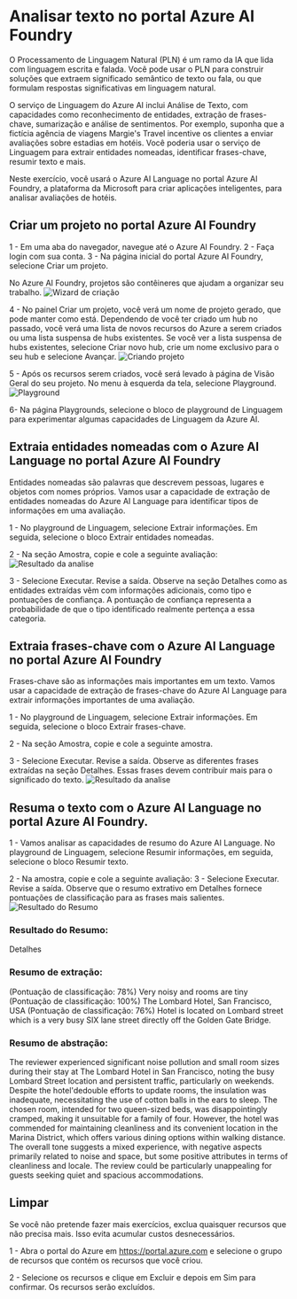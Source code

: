 # Analisar texto no portal Azure AI Foundry

O Processamento de Linguagem Natural (PLN) é um ramo da IA que lida com linguagem escrita e falada. Você pode usar o PLN para construir soluções que extraem significado semântico de texto ou fala, ou que formulam respostas significativas em linguagem natural.

O serviço de Linguagem do Azure AI inclui Análise de Texto, com capacidades como reconhecimento de entidades, extração de frases-chave, sumarização e análise de sentimentos. Por exemplo, suponha que a fictícia agência de viagens Margie's Travel incentive os clientes a enviar avaliações sobre estadias em hotéis. Você poderia usar o serviço de Linguagem para extrair entidades nomeadas, identificar frases-chave, resumir texto e mais.

Neste exercício, você usará o Azure AI Language no portal Azure AI Foundry, a plataforma da Microsoft para criar aplicações inteligentes, para analisar avaliações de hotéis.

## Criar um projeto no portal Azure AI Foundry
1 - Em uma aba do navegador, navegue até o Azure AI Foundry.
2 - Faça login com sua conta.
3 - Na página inicial do portal Azure AI Foundry, selecione Criar um projeto. 

No Azure AI Foundry, projetos são contêineres que ajudam a organizar seu trabalho.
![Wizard de criação](images/ia1.png)

4 - No painel Criar um projeto, você verá um nome de projeto gerado, que pode manter como está. Dependendo de você ter criado um hub no passado, você verá uma lista de novos recursos do Azure a serem criados ou uma lista suspensa de hubs existentes. Se você ver a lista suspensa de hubs existentes, selecione Criar novo hub, crie um nome exclusivo para o seu hub e selecione Avançar.
![Criando projeto](images/ia2.png)

5 - Após os recursos serem criados, você será levado à página de Visão Geral do seu projeto. No menu à esquerda da tela, selecione Playground.
![Playground](images/ia7.png)

6- Na página Playgrounds, selecione o bloco de playground de Linguagem para experimentar algumas capacidades de Linguagem da Azure AI.

## Extraia entidades nomeadas com o Azure AI Language no portal Azure AI Foundry
Entidades nomeadas são palavras que descrevem pessoas, lugares e objetos com nomes próprios. Vamos usar a capacidade de extração de entidades nomeadas do Azure AI Language para identificar tipos de informações em uma avaliação.

1 - No playground de Linguagem, selecione Extrair informações. Em seguida, selecione o bloco Extrair entidades nomeadas.

2 - Na seção Amostra, copie e cole a seguinte avaliação:
![Resultado da analise](images/ia8.png)

3 - Selecione Executar. Revise a saída. Observe na seção Detalhes como as entidades extraídas vêm com informações adicionais, como tipo e pontuações de confiança. A pontuação de confiança representa a probabilidade de que o tipo identificado realmente pertença a essa categoria.

## Extraia frases-chave com o Azure AI Language no portal Azure AI Foundry
Frases-chave são as informações mais importantes em um texto. Vamos usar a capacidade de extração de frases-chave do Azure AI Language para extrair informações importantes de uma avaliação.

1 - No playground de Linguagem, selecione Extrair informações. Em seguida, selecione o bloco Extrair frases-chave.

2 - Na seção Amostra, copie e cole a seguinte amostra.

3 - Selecione Executar. Revise a saída. Observe as diferentes frases extraídas na seção Detalhes. Essas frases devem contribuir mais para o significado do texto.
![Resultado da analise](images/ia9.png)

## Resuma o texto com o Azure AI Language no portal Azure AI Foundry. 
1 - Vamos analisar as capacidades de resumo do Azure AI Language. No playground de Linguagem, selecione Resumir informações, em seguida, selecione o bloco Resumir texto. 

2 - Na amostra, copie e cole a seguinte avaliação:
3 - Selecione Executar. Revise a saída. Observe que o resumo extrativo em Detalhes fornece pontuações de classificação para as frases mais salientes.
![Resultado do Resumo](images/ia10.png)

### Resultado do Resumo:
Detalhes
### Resumo de extração:
(Pontuação de classificação: 78%) Very noisy and rooms are tiny
(Pontuação de classificação: 100%) The Lombard Hotel, San Francisco, USA
(Pontuação de classificação: 76%) Hotel is located on Lombard street which is a very busy SIX lane street directly off the Golden Gate Bridge.

### Resumo de abstração:

The reviewer experienced significant noise pollution and small room sizes during their stay at The Lombard Hotel in San Francisco, noting the busy Lombard Street location and persistent traffic, particularly on weekends. Despite the hotel'dedouble efforts to update rooms, the insulation was inadequate, necessitating the use of cotton balls in the ears to sleep. The chosen room, intended for two queen-sized beds, was disappointingly cramped, making it unsuitable for a family of four. However, the hotel was commended for maintaining cleanliness and its convenient location in the Marina District, which offers various dining options within walking distance. The overall tone suggests a mixed experience, with negative aspects primarily related to noise and space, but some positive attributes in terms of cleanliness and locale. The review could be particularly unappealing for guests seeking quiet and spacious accommodations.

## Limpar
Se você não pretende fazer mais exercícios, exclua quaisquer recursos que não precisa mais. Isso evita acumular custos desnecessários.

1 - Abra o portal do Azure em https://portal.azure.com e selecione o grupo de recursos que contém os recursos que você criou.

2 - Selecione os recursos e clique em Excluir e depois em Sim para confirmar. Os recursos serão excluídos.